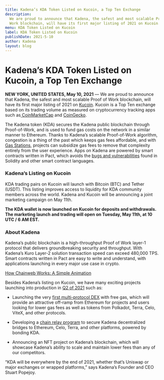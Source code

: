 ```yaml
---
title: Kadena’s KDA Token Listed on Kucoin, a Top Ten Exchange
description:
  We are proud to announce that Kadena, the safest and most scalable Proof of
  Work blockchain, will have its first major listing of 2021 on Kucoin.
menu: KDA Token Listed on Kucoin
label: KDA Token Listed on Kucoin
publishDate: 2021-5-10
author: Kadena
layout: blog
---
```


# Kadena’s KDA Token Listed on Kucoin, a Top Ten Exchange

**NEW YORK, UNITED STATES, May 10, 2021** — We are proud to announce that
Kadena, the safest and most scalable Proof of Work blockchain, will have its
first major listing of 2021 on [Kucoin](https://www.kucoin.com/). Kucoin is a
Top Ten exchange based on its trading volume as measured on cryptocurrency
tracking apps such
as[ CoinMarketCap](https://coinmarketcap.com/rankings/exchanges/) and
[CoinGecko](https://www.coingecko.com/en/exchanges).

The Kadena token (KDA) secures the Kadena public blockchain through
Proof-of-Work, and is used to fund gas costs on the network in a similar manner
to Ethereum. Thanks to Kadena’s scalable Proof-of-Work algorithm, congestion is
a thing of the past which keeps gas fees affordable, and with
[Gas Stations](https://medium.com/kadena-io/the-first-crypto-gas-station-is-now-on-kadenas-blockchain-6dc43b4b3836),
projects can subsidize gas fees to remove that complexity entirely from the user
experience. Apps on Kadena are powered by smart contracts written in Pact, which
avoids the
[bugs and vulnerabilities](../2018/the-evm-is-fundamentally-unsafe-2018-12-13)
found in Solidity and other smart contract languages.

### Kadena’s Listing on Kucoin

KDA trading pairs on Kucoin will launch with Bitcoin (BTC) and Tether (USDT).
This listing improves access to liquidity for KDA community members across the
world. Kadena and Kucoin will be announcing a joint marketing campaign on May
11th.

**The KDA wallet is now launched on Kucoin for deposits and withdrawals. The
marketing launch and trading will open on Tuesday, May 11th, at 10 UTC / 6 AM
EST.**

### About Kadena

Kadena’s public blockchain is a high-throughput Proof of Work layer-1 protocol
that delivers groundbreaking security and throughput. With Kadena’s Kuro Layer-2
solution transaction speed can exceed 480,000 TPS. Smart contracts written in
Pact are easy to write and understand, with applications launching in every
major use case in crypto.

[How Chainweb Works: A Simple Animation](https://www.youtube.com/watch?v=hYvXxFbsN6I)

Besides Kadena’s listing on Kucoin, we have many exciting projects launching
into production in [Q2 of 2021](./kadena-roadmap-for-q2-2021-04-05) such as:

- Launching the very
  [first multi-protocol DEX](./introducing-kadenaswap-bountyswap-live-beta-2021-02-02)
  with free gas, which will provide an attractive off-ramp from Ethereum for
  projects and users looking for lower gas fees as well as tokens from Polkadot,
  Terra, Celo, ViteX, and other protocols.

- Developing a
  [chain relay program](./announcing-the-kadena-chain-relay-2021-03-25) to
  secure Kadena decentralized bridges to Ethereum, Celo, Terra, and other
  platforms, powered by bonding KDA.

- Announcing an NFT project on Kadena’s blockchain, which will showcase Kadena’s
  ability to scale and maintain lower fees than any of our competitors.

“KDA will be everywhere by the end of 2021, whether that’s Uniswap or major
exchanges or wrapped platforms,” says Kadena’s Founder and CEO Stuart Popejoy.
